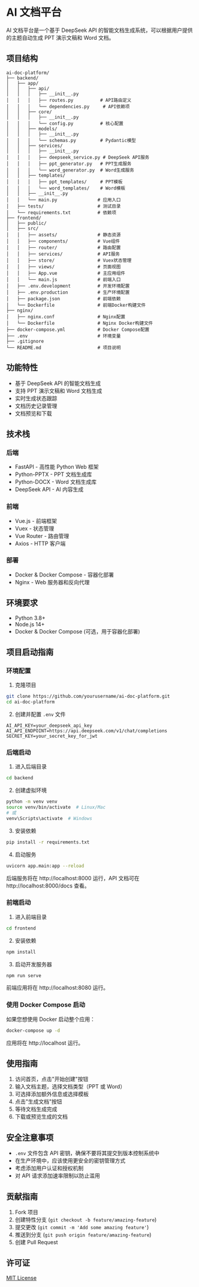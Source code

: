 # AI 文档平台

AI 文档平台是一个基于 DeepSeek API 的智能文档生成系统，可以根据用户提供的主题自动生成 PPT 演示文稿和 Word 文档。

## 项目结构

```
ai-doc-platform/
├── backend/
│   ├── app/
│   │   ├── api/
│   │   │   ├── __init__.py
│   │   │   ├── routes.py          # API路由定义
│   │   │   └── dependencies.py     # API依赖项
│   │   ├── core/
│   │   │   ├── __init__.py
│   │   │   └── config.py          # 核心配置
│   │   ├── models/
│   │   │   ├── __init__.py
│   │   │   └── schemas.py         # Pydantic模型
│   │   ├── services/
│   │   │   ├── __init__.py
│   │   │   ├── deepseek_service.py # DeepSeek API服务
│   │   │   ├── ppt_generator.py   # PPT生成服务
│   │   │   └── word_generator.py  # Word生成服务
│   │   ├── templates/
│   │   │   ├── ppt_templates/     # PPT模板
│   │   │   └── word_templates/    # Word模板
│   │   ├── __init__.py
│   │   └── main.py               # 应用入口
│   ├── tests/                    # 测试目录
│   └── requirements.txt          # 依赖项
├── frontend/
│   ├── public/
│   ├── src/
│   │   ├── assets/               # 静态资源
│   │   ├── components/           # Vue组件
│   │   ├── router/               # 路由配置
│   │   ├── services/             # API服务
│   │   ├── store/                # Vuex状态管理
│   │   ├── views/                # 页面视图
│   │   ├── App.vue               # 主应用组件
│   │   └── main.js               # 前端入口
│   ├── .env.development          # 开发环境配置
│   ├── .env.production           # 生产环境配置
│   ├── package.json              # 前端依赖
│   └── Dockerfile                # 前端Docker构建文件
├── nginx/
│   ├── nginx.conf                # Nginx配置
│   └── Dockerfile                # Nginx Docker构建文件
├── docker-compose.yml            # Docker Compose配置
├── .env                          # 环境变量
├── .gitignore
└── README.md                     # 项目说明
```

## 功能特性

- 基于 DeepSeek API 的智能文档生成
- 支持 PPT 演示文稿和 Word 文档生成
- 实时生成状态跟踪
- 文档历史记录管理
- 文档预览和下载

## 技术栈

### 后端
- FastAPI - 高性能 Python Web 框架
- Python-PPTX - PPT 文档生成库
- Python-DOCX - Word 文档生成库
- DeepSeek API - AI 内容生成

### 前端
- Vue.js - 前端框架
- Vuex - 状态管理
- Vue Router - 路由管理
- Axios - HTTP 客户端

### 部署
- Docker & Docker Compose - 容器化部署
- Nginx - Web 服务器和反向代理

## 环境要求

- Python 3.8+
- Node.js 14+
- Docker & Docker Compose (可选，用于容器化部署)

## 项目启动指南

### 环境配置

1. 克隆项目
```bash
git clone https://github.com/yourusername/ai-doc-platform.git
cd ai-doc-platform
```

2. 创建并配置 `.env` 文件
```
AI_API_KEY=your_deepseek_api_key
AI_API_ENDPOINT=https://api.deepseek.com/v1/chat/completions
SECRET_KEY=your_secret_key_for_jwt
```

### 后端启动

1. 进入后端目录
```bash
cd backend
```

2. 创建虚拟环境
```bash
python -m venv venv
source venv/bin/activate  # Linux/Mac
# 或
venv\Scripts\activate  # Windows
```

3. 安装依赖
```bash
pip install -r requirements.txt
```

4. 启动服务
```bash
uvicorn app.main:app --reload
```

后端服务将在 http://localhost:8000 运行，API 文档可在 http://localhost:8000/docs 查看。

### 前端启动

1. 进入前端目录
```bash
cd frontend
```

2. 安装依赖
```bash
npm install
```

3. 启动开发服务器
```bash
npm run serve
```

前端应用将在 http://localhost:8080 运行。

### 使用 Docker Compose 启动

如果您想使用 Docker 启动整个应用：

```bash
docker-compose up -d
```

应用将在 http://localhost 运行。

## 使用指南

1. 访问首页，点击"开始创建"按钮
2. 输入文档主题，选择文档类型（PPT 或 Word）
3. 可选择添加额外信息或选择模板
4. 点击"生成文档"按钮
5. 等待文档生成完成
6. 下载或预览生成的文档

## 安全注意事项

- `.env` 文件包含 API 密钥，确保不要将其提交到版本控制系统中
- 在生产环境中，应该使用更安全的密钥管理方式
- 考虑添加用户认证和授权机制
- 对 API 请求添加速率限制以防止滥用

## 贡献指南

1. Fork 项目
2. 创建特性分支 (`git checkout -b feature/amazing-feature`)
3. 提交更改 (`git commit -m 'Add some amazing feature'`)
4. 推送到分支 (`git push origin feature/amazing-feature`)
5. 创建 Pull Request

## 许可证

[MIT License](LICENSE)